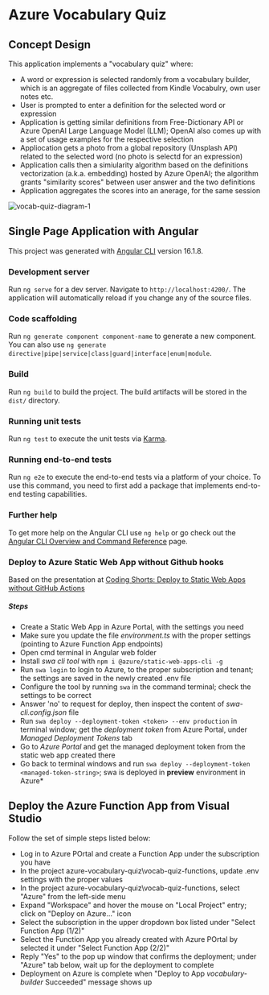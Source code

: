 # Azure Vocabulary Quiz 

## Concept Design

This application implements a "vocabulary quiz" where:
* A word or expression is selected randomly from a vocabulary builder, which is an aggregate of files collected from Kindle Vocabulry, own user notes etc.
* User is prompted to enter a definition for the selected word or expression
* Application is getting similar definitions from Free-Dictionary API or Azure OpenAI Large Language Model (LLM); OpenAI also comes up with a set of usage examples for the respective selection 
* Appliocation gets a photo from a global repository (Unsplash API) related to the selected word (no photo is selectd for an expression)
* Application calls then a simiularity algorithm based on the definitions vectorization (a.k.a. embedding) hosted by Azure OpenAI; the algorithm grants "similarity scores" between user answer and the two definitions
* Application aggregates the scores into an anerage, for the same session

![vocab-quiz-diagram-1](https://github.com/user-attachments/assets/8053c34c-6902-4ab0-b52c-0ec57917786a)

## Single Page Application with Angular

This project was generated with [Angular CLI](https://github.com/angular/angular-cli) version 16.1.8.

### Development server

Run `ng serve` for a dev server. Navigate to `http://localhost:4200/`. The application will automatically reload if you change any of the source files.

### Code scaffolding

Run `ng generate component component-name` to generate a new component. You can also use `ng generate directive|pipe|service|class|guard|interface|enum|module`.

### Build

Run `ng build` to build the project. The build artifacts will be stored in the `dist/` directory.

### Running unit tests

Run `ng test` to execute the unit tests via [Karma](https://karma-runner.github.io).

### Running end-to-end tests

Run `ng e2e` to execute the end-to-end tests via a platform of your choice. To use this command, you need to first add a package that implements end-to-end testing capabilities.

### Further help

To get more help on the Angular CLI use `ng help` or go check out the [Angular CLI Overview and Command Reference](https://angular.io/cli) page.

### Deploy to Azure Static Web App without Github hooks
Based on the presentation at [Coding Shorts: Deploy to Static Web Apps without GitHub Actions](https://www.youtube.com/watch?v=TkYFT24bZks)

##### Steps

* Create a Static Web App in Azure Portal, with the settings you need
* Make sure you update the file *environment.ts* with the proper settings (pointing to Azure Function App endpoints)
* Open cmd terminal in Angular web folder 
* Install *swa cli tool* with `npm i @azure/static-web-apps-cli -g`
* Run `swa login` to login to Azure, to the proper subscription and tenant; the settings are saved in the newly created .env file
* Configure the tool by running `swa` in the command terminal; check the settings to be correct
* Answer 'no' to request for deploy, then inspect the content of *swa-cli.config.json* file
* Run `swa deploy --deployment-token <token> --env production` in terminal window; get the *deployment token* from Azure Portal, under *Managed Deployment Tokens* tab
* Go to *Azure Portal* and get the managed deployment token from the static web app created there
* Go back to terminal windows and run `swa deploy --deployment-token <managed-token-string>`; swa is deployed in **preview** environment in Azure* 

## Deploy the Azure Function App from Visual Studio

Follow the set of simple steps listed below:

* Log in to Azure POrtal and create a Function App under the subscription you have
* In the project azure-vocabulary-quiz\vocab-quiz-functions, update .env settings with the proper values
* In the project azure-vocabulary-quiz\vocab-quiz-functions, select "Azure" from the left-side menu
* Expand "Workspace" and hover the mouse on "Local Project" entry; click on "Deploy on Azure..." icon
* Select the subscription in the upper dropdown box listed under "Select Function App (1/2)"
* Select the Function App you already created with Azure POrtal by selected it under "Select Function App (2/2)"
* Reply "Yes" to the pop up window that confirms the deployment; under "Azure" tab below, wait up for the deployment to complete
* Deployment on Azure is complete when "Deploy to App *vocabulary-builder* Succeeded" message shows up